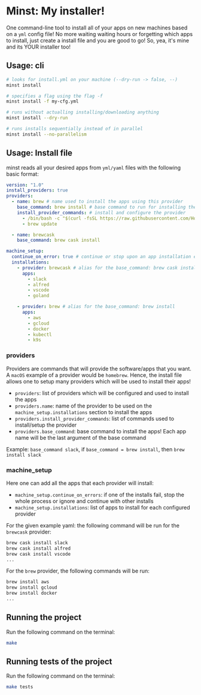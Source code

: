 # Minst: My installer!

One command-line tool to install all of your apps on new machines based on a `yml` config file! No more waiting waiting hours or forgetting which apps to install, just create a install file and you are good to go! So, yea, it's mine and its YOUR installer too!

## Usage: cli

```sh
# looks for install.yml on your machine (--dry-run -> false, --)
minst install

# specifies a flag using the flag -f
minst install -f my-cfg.yml

# runs without actualling installing/downloading anything
minst install --dry-run

# runs installs sequentially instead of in parallel
minst install --no-parallelism
```

## Usage: Install file

minst reads all your desired apps from `yml/yaml` files with the following basic format:

```yml
version: "1.0"
install_providers: true
providers:
  - name: brew # name used to install the apps using this provider
    base_command: brew install # base command to run for installing the apps when this provider is used
    install_provider_commands: # install and configure the provider
      - /bin/bash -c "$(curl -fsSL https://raw.githubusercontent.com/Homebrew/install/master/install.sh)"
      - brew update

  - name: brewcask
    base_command: brew cask install

machine_setup:
  continue_on_error: true # continue or stop upon an app installation error
  installations:
    - provider: brewcask # alias for the base_command: brew cask install
      apps:
        - slack
        - alfred
        - vscode
        - goland

    - provider: brew # alias for the base_command: brew install
      apps:
        - aws
        - gcloud
        - docker
        - kubectl
        - k9s
```

### providers

Providers are commands that will provide the software/apps that you want. A `macOS` example of a provider would be `homebrew`. Hence, the install file allows one to setup many providers which will be used to install their apps!

- `providers`: list of providers which will be configured and used to install the apps
- `providers.name`: name of the provider to be used on the `machine_setup.installations` section to install the apps
- `providers.install_provider_commands`: list of commands used to install/setup the provider
- `providers.base_command`: base command to install the apps! Each app name will be the last argument of the base command

Example: `base_command slack`, if `base_command = brew install`, then `brew install slack`

### machine_setup

Here one can add all the apps that each provider will install:

- `machine_setup.continue_on_errors`: if one of the installs fail, stop the whole process or ignore and continue with other installs
- `machine_setup.installations`: list of apps to install for each configured provider

For the given example yaml: the following command will be run for the `brewcask` provider:

```bash
brew cask install slack
brew cask install alfred
brew cask install vscode
...
```

For the `brew` provider, the following commands will be run:

```bash
brew install aws
brew install gcloud
brew install docker
...
```

## Running the project

Run the following command on the terminal:

```bash
make
```

## Running tests of the project

Run the following command on the terminal:

```bash
make tests
```
